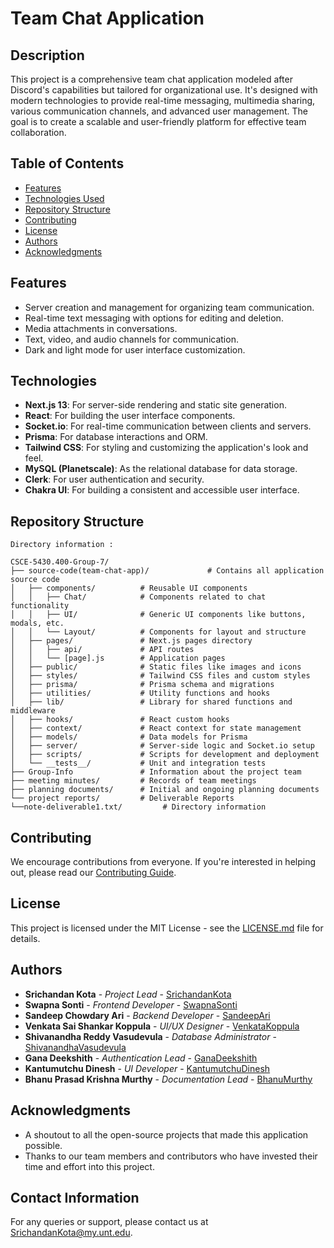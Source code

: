 # Team Chat Application

## Description

This project is a comprehensive team chat application modeled after Discord's capabilities but tailored for organizational use. It's designed with modern technologies to provide real-time messaging, multimedia sharing, various communication channels, and advanced user management. The goal is to create a scalable and user-friendly platform for effective team collaboration.

## Table of Contents

- [Features](#features)
- [Technologies Used](#technologies-used)
- [Repository Structure](#repo-struct)
- [Contributing](#contributing)
- [License](#license)
- [Authors](#authors)
- [Acknowledgments](#acknowledgments)

## Features

- Server creation and management for organizing team communication.
- Real-time text messaging with options for editing and deletion.
- Media attachments in conversations.
- Text, video, and audio channels for communication.
- Dark and light mode for user interface customization.

## Technologies

- **Next.js 13**: For server-side rendering and static site generation.
- **React**: For building the user interface components.
- **Socket.io**: For real-time communication between clients and servers.
- **Prisma**: For database interactions and ORM.
- **Tailwind CSS**: For styling and customizing the application's look and feel.
- **MySQL (Planetscale)**: As the relational database for data storage.
- **Clerk**: For user authentication and security.
- **Chakra UI**: For building a consistent and accessible user interface.

## Repository Structure

```plaintext
Directory information : 

CSCE-5430.400-Group-7/
├── source-code(team-chat-app)/             # Contains all application source code
│   ├── components/          # Reusable UI components
│   │   ├── Chat/            # Components related to chat functionality
│   │   ├── UI/              # Generic UI components like buttons, modals, etc.
│   │   └── Layout/          # Components for layout and structure
│   ├── pages/               # Next.js pages directory
│   │   ├── api/             # API routes
│   │   └── [page].js        # Application pages
│   ├── public/              # Static files like images and icons
│   ├── styles/              # Tailwind CSS files and custom styles
│   ├── prisma/              # Prisma schema and migrations
│   ├── utilities/           # Utility functions and hooks
│   ├── lib/                 # Library for shared functions and middleware
│   ├── hooks/               # React custom hooks
│   ├── context/             # React context for state management
│   ├── models/              # Data models for Prisma
│   ├── server/              # Server-side logic and Socket.io setup
│   ├── scripts/             # Scripts for development and deployment
│   └── __tests__/           # Unit and integration tests
├── Group-Info               # Information about the project team
├── meeting minutes/         # Records of team meetings
├── planning documents/      # Initial and ongoing planning documents
└── project reports/         # Deliverable Reports
└──note-deliverable1.txt/         # Directory information

```

## Contributing

We encourage contributions from everyone. If you're interested in helping out, please read our [Contributing Guide](CONTRIBUTING.md).

## License

This project is licensed under the MIT License - see the [LICENSE.md](LICENSE.md) file for details.

## Authors

- **Srichandan Kota** - *Project Lead* - [SrichandanKota](https://github.com/SrichandanKota)
- **Swapna Sonti** - *Frontend Developer* - [SwapnaSonti](https://github.com/SwapnaSonti)
- **Sandeep Chowdary Ari** - *Backend Developer* - [SandeepAri](https://github.com/SandeepAri)
- **Venkata Sai Shankar Koppula** - *UI/UX Designer* - [VenkataKoppula](https://github.com/VenkataKoppula)
- **Shivanandha Reddy Vasudevula** - *Database Administrator* - [ShivanandhaVasudevula](https://github.com/ShivanandhaVasudevula)
- **Gana Deekshith** - *Authentication Lead* - [GanaDeekshith](https://github.com/GanaDeekshith)
- **Kantumutchu Dinesh** - *UI Developer* - [KantumutchuDinesh](https://github.com/KantumutchuDinesh)
- **Bhanu Prasad Krishna Murthy** - *Documentation Lead* - [BhanuMurthy](https://github.com/BhanuMurthy)

## Acknowledgments

- A shoutout to all the open-source projects that made this application possible.
- Thanks to our team members and contributors who have invested their time and effort into this project.

## Contact Information

For any queries or support, please contact us at [SrichandanKota@my.unt.edu](mailto:SrichandanKota@my.unt.edu).
```
